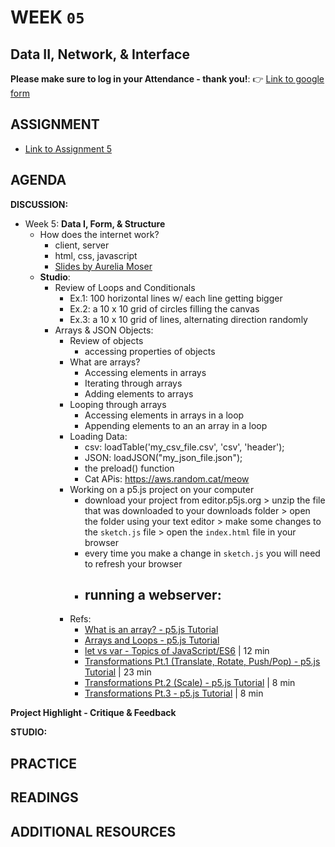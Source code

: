 # WEEK `05`
## Data II, Network, & Interface


**Please make sure to log in your Attendance - thank you!**:
👉 [Link to google form](https://goo.gl/forms/HW50eXU8jo3P3MGu2)


## ASSIGNMENT

* [Link to Assignment 5](ASSIGNMENT05.md)

## AGENDA

**DISCUSSION:**

- Week 5: **Data I, Form, & Structure**
  - How does the internet work?
    - client, server
    - html, css, javascript
    - [Slides by Aurelia Moser](aureliamoser.com/web-concepts/#/)
  - **Studio**:
    - Review of Loops and Conditionals
      - Ex.1: 100 horizontal lines w/ each line getting bigger
      - Ex.2: a 10 x 10 grid of circles filling the canvas
      - Ex.3: a 10 x 10 grid of lines, alternating direction randomly
    - Arrays & JSON Objects:
      - Review of objects
        - accessing properties of objects
      - What are arrays?
        - Accessing elements in arrays
        - Iterating through arrays
        - Adding elements to arrays
      - Looping through arrays
        - Accessing elements in arrays in a loop
        - Appending elements to an an array in a loop
      - Loading Data:
        - csv: loadTable('my_csv_file.csv', 'csv', 'header');
        - JSON: loadJSON("my_json_file.json");
        - the preload() function
        - Cat APis: https://aws.random.cat/meow
      - Working on a p5.js project on your computer
        - download your project from editor.p5js.org > unzip the file that was downloaded to your downloads folder > open the folder using your text editor > make some changes to the `sketch.js` file > open the `index.html` file in your browser
        - every time you make a change in `sketch.js` you will need to refresh your browser
        - running a webserver:
          - 
      - Refs:
        - [What is an array? - p5.js Tutorial](https://www.youtube.com/watch?v=VIQoUghHSxU&list=PLRqwX-V7Uu6Zy51Q-x9tMWIv9cueOFTFA&index=24)
        - [Arrays and Loops - p5.js Tutorial](https://www.youtube.com/watch?v=RXWO3mFuW-I&index=25&list=PLRqwX-V7Uu6Zy51Q-x9tMWIv9cueOFTFA)
        - [ let vs var - Topics of JavaScript/ES6](https://www.youtube.com/watch?v=q8SHaDQdul0) | 12 min
        - [Transformations Pt.1 (Translate, Rotate, Push/Pop) - p5.js Tutorial](https://www.youtube.com/watch?v=o9sgjuh-CBM) | 23 min
        - [Transformations Pt.2 (Scale) - p5.js Tutorial](https://www.youtube.com/watch?v=pkHZTWOoTLM) | 8 min
        - [Transformations Pt.3 - p5.js Tutorial](https://www.youtube.com/watch?v=IVMvq9rd8dA) | 8 min



**Project Highlight - Critique & Feedback**


**STUDIO:**



## PRACTICE



## READINGS



## ADDITIONAL RESOURCES
